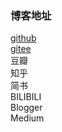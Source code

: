 ### 博客地址

[github](https://z-jingqi.github.io/blog)  
[gitee](https://jing-qi.gitee.io/blog)  
豆瓣  
知乎  
简书  
BILIBILI  
Blogger  
Medium